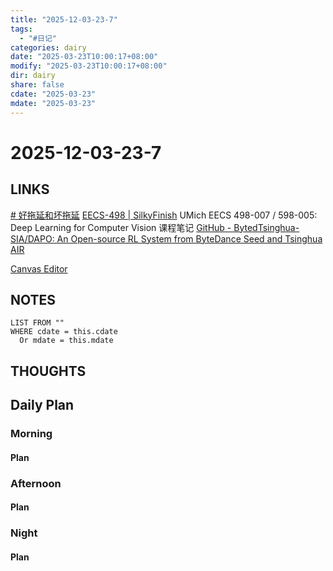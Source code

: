 ```yaml
---
title: "2025-12-03-23-7"
tags:
  - "#日记"
categories: dairy
date: "2025-03-23T10:00:17+08:00"
modify: "2025-03-23T10:00:17+08:00"
dir: dairy
share: false
cdate: "2025-03-23"
mdate: "2025-03-23"
---
```


# 2025-12-03-23-7

## LINKS
[# 好拖延和坏拖延](https://zhuanlan.zhihu.com/p/31463697846?utm_psn=1887075628861335457)
[EECS-498 \| SilkyFinish](https://silkyfinish.github.io/2025/02/25/CV%20Note/) UMich EECS 498-007 / 598-005: Deep Learning for Computer Vision 课程笔记
[GitHub - BytedTsinghua-SIA/DAPO: An Open-source RL System from ByteDance Seed and Tsinghua AIR](https://github.com/BytedTsinghua-SIA/DAPO)

[Canvas Editor](https://windrunnermax.github.io/CanvasEditor/)
## NOTES


```dataview
LIST FROM "" 
WHERE cdate = this.cdate
  Or mdate = this.mdate
```
## THOUGHTS

## Daily Plan

### Morning

#### Plan

### Afternoon

#### Plan

### Night

#### Plan


